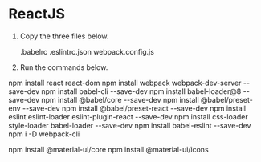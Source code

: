 # ReactJS

1. Copy the three files below.

   .babelrc
   .eslintrc.json
   webpack.config.js

2. Run the commands below.

npm install react react-dom
npm install webpack webpack-dev-server --save-dev
npm install babel-cli --save-dev
npm install babel-loader@8 --save-dev
npm install @babel/core --save-dev
npm install @babel/preset-env --save-dev
npm install @babel/preset-react --save-dev
npm install eslint eslint-loader eslint-plugin-react --save-dev
npm install css-loader style-loader babel-loader --save-dev
npm install babel-eslint --save-dev
npm i -D webpack-cli

npm install @material-ui/core
npm install @material-ui/icons
